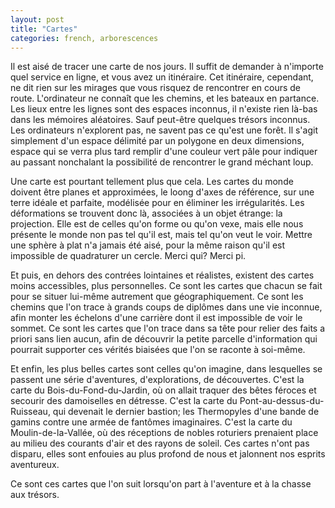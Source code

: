```yaml
---
layout: post
title: "Cartes"
categories: french, arborescences
---
```


Il est aisé de tracer une carte de nos jours. Il suffit de demander à n'importe quel service en ligne, et vous avez un itinéraire. Cet itinéraire, cependant, ne dit rien sur les mirages que vous risquez de rencontrer en cours de route. L'ordinateur ne connaît que les chemins, et les bateaux en partance. Les lieux entre les lignes sont des espaces inconnus, il n'existe rien là-bas dans les mémoires aléatoires. Sauf peut-être quelques trésors inconnus. Les ordinateurs n'explorent pas, ne savent pas ce qu'est une forêt. Il s'agit simplement d'un espace délimité par un polygone en deux dimensions, espace qui se verra plus tard remplir d'une couleur vert pâle pour indiquer au passant nonchalant la possibilité de rencontrer le grand méchant loup. 

Une carte est pourtant tellement plus que cela. Les cartes du monde doivent être planes et approximées, le loong d'axes de référence, sur une terre idéale et parfaite, modélisée pour en éliminer les irrégularités. Les déformations se trouvent donc là, associées à un objet étrange: la projection. Elle est de celles qu'on forme ou qu'on vexe, mais elle nous présente le monde non pas tel qu'il est, mais tel qu'on veut le voir. Mettre une sphère à plat n'a jamais été aisé, pour la même raison qu'il est impossible de quadraturer un cercle. Merci qui? Merci pi.

Et puis, en dehors des contrées lointaines et réalistes, existent des cartes moins accessibles, plus personnelles. Ce sont les cartes que chacun se fait pour se situer lui-même autrement que géographiquement. Ce sont les chemins que l'on trace à grands coups de diplômes dans une vie inconnue, afin monter les échelons d'une carrière dont il est impossible de voir le sommet. Ce sont les cartes que l'on trace dans sa tête pour relier des faits a priori sans lien aucun, afin de découvrir la petite parcelle d'information qui pourrait supporter ces vérités biaisées que l'on se raconte à soi-même.

Et enfin, les plus belles cartes sont celles qu'on imagine, dans lesquelles se passent une série d'aventures, d'explorations, de découvertes. C'est la carte du Bois-du-Fond-du-Jardin, où on allait traquer des bêtes féroces et secourir des damoiselles en détresse. C'est la carte du Pont-au-dessus-du-Ruisseau, qui devenait le dernier bastion; les Thermopyles d'une bande de gamins contre une armée de fantômes imaginaires. C'est la carte du Moulin-de-la-Vallée, où des réceptions de nobles roturiers prenaient place au milieu des courants d'air et des rayons de soleil. Ces cartes n'ont pas disparu, elles sont enfouies au plus profond de nous et jalonnent nos esprits aventureux. 

Ce sont ces cartes que l'on suit lorsqu'on part à l'aventure et à la chasse aux trésors.
